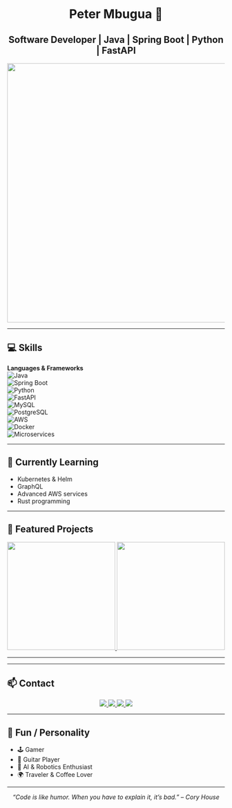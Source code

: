 <h1 align="center">Peter Mbugua 👋</h1>
<h2 align="center">Software Developer | Java | Spring Boot | Python | FastAPI</h2>

<p align="center">
  <img src="https://media.giphy.com/media/3o7aCTfyhYawdOXcFW/giphy.gif" width="600"/>
</p>

---

## 💻 Skills

**Languages & Frameworks**  
![Java](https://img.shields.io/badge/Java-ED8B00?style=for-the-badge&logo=java&logoColor=white)  
![Spring Boot](https://img.shields.io/badge/Spring_Boot-6DB33F?style=for-the-badge&logo=spring&logoColor=white)  
![Python](https://img.shields.io/badge/Python-3776AB?style=for-the-badge&logo=python&logoColor=white)  
![FastAPI](https://img.shields.io/badge/FastAPI-009688?style=for-the-badge&logo=fastapi&logoColor=white)  
![MySQL](https://img.shields.io/badge/MySQL-4479A1?style=for-the-badge&logo=mysql&logoColor=white)  
![PostgreSQL](https://img.shields.io/badge/PostgreSQL-4169E1?style=for-the-badge&logo=postgresql&logoColor=white)  
![AWS](https://img.shields.io/badge/AWS-232F3E?style=for-the-badge&logo=amazon-aws&logoColor=white)  
![Docker](https://img.shields.io/badge/Docker-2496ED?style=for-the-badge&logo=docker&logoColor=white)  
![Microservices](https://img.shields.io/badge/Microservices-FF6F61?style=for-the-badge)

---

## 🌱 Currently Learning

- Kubernetes & Helm  
- GraphQL  
- Advanced AWS services  
- Rust programming  

---

## 🚀 Featured Projects

<p align="center">
  <a href="https://github.com/mbu-peter/vcc-frontend">
    <img src="https://github-readme-stats.vercel.app/api/pin/?username=mbu-peter&repo=vcc-frontend&theme=radical" width="250"/>
  </a>
  <a href="https://github.com/mbu-peter/portfolio">
    <img src="https://github-readme-stats.vercel.app/api/pin/?username=mbu-peter&repo=portfolio&theme=radical" width="250"/>
  </a>
</p>

---


---

## 📫 Contact 

<p align="center">
  <a href="https://twitter.com/mbugua_Khara">
    <img src="https://img.shields.io/badge/Twitter-1DA1F2?style=for-the-badge&logo=twitter&logoColor=white" />
  </a>
  <a href="https://linkedin.com/in/mbugua">
    <img src="https://img.shields.io/badge/LinkedIn-0A66C2?style=for-the-badge&logo=linkedin&logoColor=white" />
  </a>
  <a href="https://mbugua-info.vercel.app/">
    <img src="https://img.shields.io/badge/Portfolio-FF5733?style=for-the-badge&logo=google-chrome&logoColor=white" />
  </a>
  <a href="mailto:pmcode6234@gmail.com">
    <img src="https://img.shields.io/badge/Email-D14836?style=for-the-badge&logo=gmail&logoColor=white" />
  </a>
</p>

---

## 🎯 Fun / Personality

- 🕹️ Gamer  
- 🎸 Guitar Player  
- 🤖 AI & Robotics Enthusiast  
- 🌍 Traveler & Coffee Lover  

---

<p align="center">
  <i>“Code is like humor. When you have to explain it, it’s bad.” – Cory House</i>
</p>
